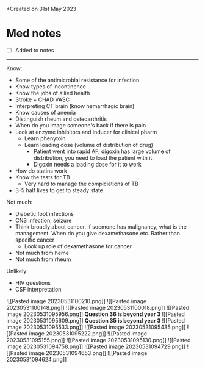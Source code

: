 *Created on 31st May 2023

# Med notes
- [ ] Added to notes
---

Know:
- Some of the antimicrobial resistance for infection
- Know types of incontinence
- Know the jobs of allied health
- Stroke + CHAD VASC
- Interpreting CT brain (know hemarrhagic brain)
- Know causes of anemia
- Distinguish rheum and osteoarthritis
- When do you image someone's back if there is pain
- Look at enzyme inhibitors and inducer for clinical pharm
	- Learn phenytoin
	- Learn loading dose (volume of distribution of drug)
		- Patient went into rapid AF, digoxin has large volume of distribution, you need to load the patient with it
		- Digoxin needs a loading dose for it to work
- How do statins work
- Know the tests for TB
	- Very hard to manage the complciations of TB
- 3-5 half lives to get to steady state

Not much:
- Diabetic foot infections
- CNS infection, seizure
- Think broadly about cancer. if soemone has malignancy, what is the management. When do you give dexamethasone etc. Rather than specific cancer
	- Look up role of dexamethasone for cancer
- Not much from heme
- Not much from rheum

Unlikely:
- HIV questions
- CSF interpretation


![[Pasted image 20230531100210.png]]
![[Pasted image 20230531100148.png]]
![[Pasted image 20230531100018.png]]
![[Pasted image 20230531095956.png]]
**Question 36 is beyond year 3**
![[Pasted image 20230531095609.png]]
**Question 35 is beyond year 3**
![[Pasted image 20230531095533.png]]
![[Pasted image 20230531095435.png]]
![[Pasted image 20230531095222.png]]
![[Pasted image 20230531095155.png]]
![[Pasted image 20230531095130.png]]
![[Pasted image 20230531094758.png]]
![[Pasted image 20230531094729.png]]
![[Pasted image 20230531094653.png]]
![[Pasted image 20230531094624.png]]
